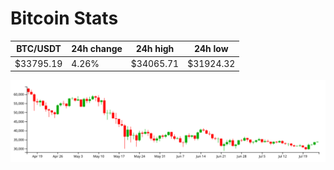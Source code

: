 # Bitcoin Stats

BTC/USDT|24h change|24h high|24h low|
|---|---|---|---|
|$33795.19|4.26%|$34065.71|$31924.32|

<img src="./chart.svg">
